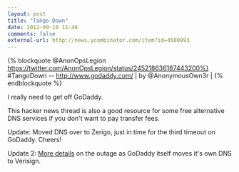 ```yaml
---
layout: post
title: "Tango Down"
date: 2012-09-10 11:48
comments: false
external-url: http://news.ycombinator.com/item?id=4500993
---
```

{% blockquote @AnonOpsLegion https://twitter.com/AnonOpsLegion/status/245218636187443200%}
#TangoDown -- http://www.godaddy.com/  | by @AnonymousOwn3r |
{% endblockquote %}

I really need to get off GoDaddy.

This hacker news thread is also a good resource for some free alternative DNS services if you don't want to pay transfer fees.

Update: Moved DNS over to Zerigo, just in time for the third timeout on GoDaddy. Cheers!

Update 2: [More details](http://www.wired.com/wiredenterprise/2012/09/godaddy-moves-to-verisign/) on the outage as GoDaddy itself moves it's own DNS to Verisign.